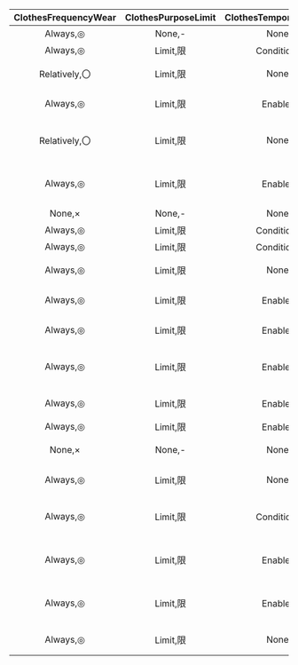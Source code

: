 | ClothesFrequencyWear | ClothesPurposeLimit | ClothesTemporarilyCreate | PurposeScore | PurposeTag | ScoreMultiplier | SeasonScore | TasteScore | UniqueID | CapFrequencyWear | CapPurposeLimit | CapTemporarilyCreate | GlassesFrequencyWear | GlassesPurposeLimit | GlassesTemporarilyCreate | Label | MaskFrequencyWear | MaskPurposeLimit | MaskTemporarilyCreate | Name |
|:--:|:--:|:--:|:--:|:--:|:--:|:--:|:--:|:--:|:--:|:--:|:--:|:--:|:--:|:--:|:--:|:--:|:--:|:--:|:--:|
| Always,◎ | None,- | None,- | 3 | 12 | 2.0 | 2 | 5 | 0 | 1 | 0 | 0 | 1 | 0 | 0 | 'Usually' | 0 | 0 | 0 | '日常' | 
| Always,◎ | Limit,限 | Condition,条 | 2 | 17 | 4.0 | 0 | 8 | 9 | 3 | 1 | 2 | 0 | 0 | 0 | 'SnowWear' | 0 | 0 | 0 | '雪具' | 
| Relatively,〇 | Limit,限 | None,- | 2 | 11 | 4.0 | 0 | 8 | 10 | 2 | 1 | 0 | 0 | 0 | 0 | 'Fishing' | 0 | 0 | 0 | 'つり行動' | 
| Always,◎ | Limit,限 | Enable,可 | 2 | 11 | 4.0 | 0 | 8 | 11 | 3 | 1 | 1 | 0 | 0 | 0 | 'FishingEvent' | 0 | 0 | 0 | 'つり大会' | 
| Relatively,〇 | Limit,限 | None,- | 1 | 8 | 4.0 | 3 | 6 | 12 | 2 | 1 | 0 | 0 | 0 | 0 | 'CatchingInsect' | 0 | 0 | 0 | 'ムシとり行動' | 
| Always,◎ | Limit,限 | Enable,可 | 2 | 8 | 4.0 | 0 | 8 | 13 | 3 | 1 | 1 | 0 | 0 | 0 | 'CatchingInsectEvent' | 0 | 0 | 0 | 'ムシトリ大会' | 
| None,× | None,- | None,- | 5 | 6 | 4.0 | 0 | 5 | 14 | 0 | 1 | 0 | 3 | 1 | 2 | 'ReadingBook' | 0 | 0 | 0 | '読書' | 
| Always,◎ | Limit,限 | Condition,条 | 2 | 18 | 4.0 | 0 | 8 | 15 | 2 | 1 | 0 | 0 | 0 | 0 | 'Sports' | 0 | 0 | 0 | '運動' | 
| Always,◎ | Limit,限 | Condition,条 | 8 | 19 | 4.0 | 0 | 2 | 16 | 0 | 0 | 0 | 0 | 0 | 0 | 'Yoga' | 0 | 0 | 0 | 'ヨガ' | 
| Always,◎ | Limit,限 | None,- | 1 | 13 | 4.0 | 3 | 6 | 17 | 2 | 1 | 2 | 2 | 1 | 2 | 'Fashionable' | 0 | 0 | 0 | 'おしゃれ' | 
| Always,◎ | Limit,限 | Enable,可 | 2 | 7 | 4.0 | 0 | 8 | 18 | 3 | 1 | 1 | 0 | 0 | 0 | 'Sleeping' | 0 | 0 | 0 | '就寝前後' | 
| Always,◎ | Limit,限 | Enable,可 | 2 | 5 | 4.0 | 0 | 8 | 19 | 3 | 1 | 1 | 3 | 1 | 1 | 'BirthdayParty' | 0 | 0 | 0 | '誕生会' | 
| Always,◎ | Limit,限 | Enable,可 | 2 | 15 | 4.0 | 0 | 8 | 20 | 3 | 1 | 1 | 0 | 0 | 0 | 'BirthdayPartyStar' | 0 | 0 | 0 | '誕生会_主役' | 
| Always,◎ | Limit,限 | Enable,可 | 2 | 16 | 4.0 | 0 | 8 | 21 | 0 | 0 | 0 | 2 | 1 | 1 | 'Countdown' | 0 | 0 | 0 | '大晦日' | 
| Always,◎ | Limit,限 | Enable,可 | 2 | 7 | 4.0 | 0 | 8 | 22 | 3 | 1 | 1 | 0 | 0 | 0 | 'Sick' | 0 | 0 | 0 | '病気' | 
| None,× | None,- | None,- | 2 | 20 | 4.0 | 0 | 8 | 23 | 2 | 1 | 0 | 3 | 1 | 2 | 'Sunbathing' | 0 | 0 | 0 | '日光浴' | 
| Always,◎ | Limit,限 | None,- | 1 | 21 | 4.0 | 3 | 6 | 25 | 2 | 1 | 0 | 3 | 1 | 0 | 'Concert' | 0 | 0 | 0 | 'ライブ' | 
| Always,◎ | Limit,限 | Condition,条 | 2 | 18 | 4.0 | 0 | 8 | 27 | 1 | 1 | 0 | 2 | 1 | 2 | 'SportsHobby' | 0 | 0 | 0 | '運動_しゅみ' | 
| Always,◎ | Limit,限 | Enable,可 | 10 | 14 | 3.0 | 0 | 0 | 28 | 3 | 1 | 1 | 0 | 0 | 0 | 'RainWear' | 0 | 0 | 0 | 'レインコート' | 
| Always,◎ | Limit,限 | Enable,可 | 2 | 31 | 4.0 | 0 | 8 | 29 | 3 | 1 | 1 | 0 | 0 | 0 | 'Easter' | 0 | 0 | 0 | 'イースター' | 
| Always,◎ | Limit,限 | None,- | 2 | 32 | 4.0 | 0 | 8 | 30 | 3 | 1 | 0 | 0 | 0 | 0 | 'Fireworks' | 0 | 0 | 0 | '花火大会' | 
